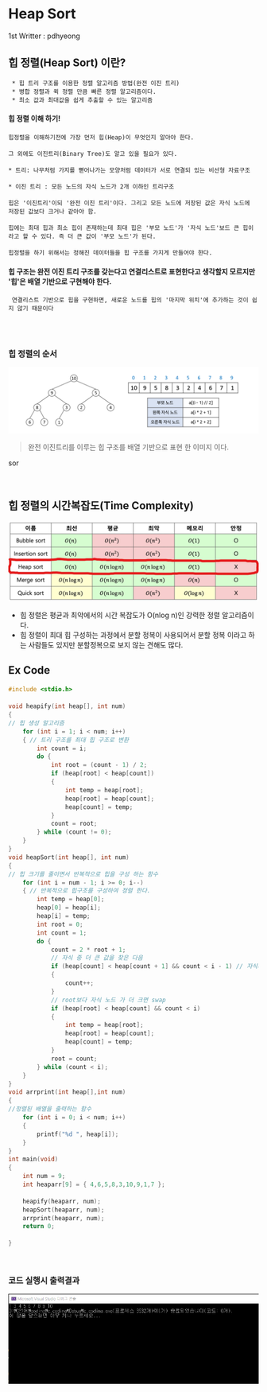 # Heap Sort
1st Writter : pdhyeong

## 힙 정렬(Heap Sort) 이란?
~~~
 * 힙 트리 구조를 이용한 정렬 알고리즘 방법(완전 이진 트리)
 * 병합 정렬과 퀵 정렬 만큼 빠른 정렬 알고리즘이다.
 * 최소 값과 최대값을 쉽게 추출할 수 있는 알고리즘
~~~

#### 힙 정렬 이해 하기!
~~~
힙정렬을 이해하기전에 가장 먼저 힙(Heap)이 무엇인지 알아야 한다.

그 외에도 이진트리(Binary Tree)도 알고 있을 필요가 있다.

* 트리: 나무처럼 가지를 뻗어나가는 모양처럼 데이터가 서로 연결되 있는 비선형 자료구조

* 이진 트리 : 모든 노드의 자식 노드가 2개 이하인 트리구조

힙은 '이진트리'이되 '완전 이진 트리'이다. 그리고 모든 노드에 저장된 값은 자식 노드에 저장된 값보다 크거나 같아야 함.

힙에는 최대 힙과 최소 힙이 존재하는데 최대 힙은 '부모 노드'가 '자식 노드'보드 큰 힙이라고 할 수 있다. 즉 더 큰 값이 '부모 노드'가 된다.

힙정렬을 하기 위해서는 정해진 데이터들을 힙 구조를 가지게 만들어야 한다.
~~~

#### 힙 구조는 완전 이진 트리 구조를 갖는다고 연결리스트로 표현한다고 생각할지 모르지만 '힙'은 배열 기반으로 구현해야 한다.
	 연결리스트 기반으로 힙을 구현하면, 새로운 노드를 힙의 '마지막 위치'에 추가하는 것이 쉽지 않기 때문이다

<br><br>

### 힙 정렬의 순서
![ex_screenshot](./img/heaparr.png)
> 완전 이진트리를 이루는 힙 구조를 배열 기반으로 표현 한 이미지 이다.

sor
> 

<br>

## 힙 정렬의 시간복잡도(Time Complexity)
![ex_screenshot](./img/timeComplexity1.jpg)
* 힙 정렬은 평균과 최악에서의 시간 복잡도가 O(nlog n)인 강력한 정렬 알고리즘이다.
* 힙 정렬이 최대 힙 구성하는 과정에서 분할 정복이 사용되어서 분할 정복 이라고 하는 사람들도 있지만 분할정복으로 보지 않는 견해도 많다.




## Ex Code
```C
#include <stdio.h>

void heapify(int heap[], int num)
{
// 힙 생성 알고리즘 
	for (int i = 1; i < num; i++)
	{ // 트리 구조를 최대 힙 구조로 변환
		int count = i;
		do {
			int root = (count - 1) / 2;
			if (heap[root] < heap[count])
			{
				int temp = heap[root];
				heap[root] = heap[count];
				heap[count] = temp;
			}
			count = root;
		} while (count != 0);
	}
}
void heapSort(int heap[], int num)
{
// 힙 크기를 줄이면서 반복적으로 힙을 구성 하는 함수
	for (int i = num - 1; i >= 0; i--)
	{ // 반복적으로 힙구조를 구성하여 정렬 한다.
		int temp = heap[0];
		heap[0] = heap[i];
		heap[i] = temp;
		int root = 0;
		int count = 1;
		do {
			count = 2 * root + 1;
			// 자식 중 더 큰 값을 찾은 다음
			if (heap[count] < heap[count + 1] && count < i - 1) // 자식끼리 비교하나 범위를 벗어나지 않게
			{
				count++;
			}
			// root보다 자식 노드 가 더 크면 swap
			if (heap[root] < heap[count] && count < i)
			{
				int temp = heap[root];
				heap[root] = heap[count];
				heap[count] = temp;
			}
			root = count; 
		} while (count < i);
	}
}
void arrprint(int heap[],int num)
{ 
//정렬된 배열을 출력하는 함수
	for (int i = 0; i < num; i++)
	{
		printf("%d ", heap[i]);
	}
}
int main(void)
{
	int num = 9;
	int heaparr[9] = { 4,6,5,8,3,10,9,1,7 };

	heapify(heaparr, num);
	heapSort(heaparr, num);
	arrprint(heaparr, num);
	return 0;

}
```
<br>

### 코드 실행시 출력결과
![ex_screenshot](./img/output.png)
